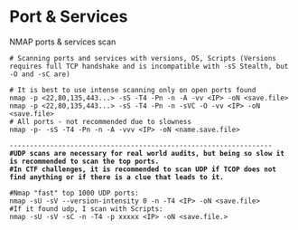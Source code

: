 # Port & Services

NMAP ports & services scan

<pre class="language-bash" data-overflow="wrap"><code class="lang-bash"># Scanning ports and services with versions, OS, Scripts (Versions requires full TCP handshake and is incompatible with -sS Stealth, but -O and -sC are)

# It is best to use intense scanning only on open ports found
nmap -p &#x3C;22,80,135,443...> -sS -T4 -Pn -n -A -vv &#x3C;IP> -oN &#x3C;save.file>
nmap -p &#x3C;22,80,135,443...> -sS -T4 -Pn -n -sVC -O -vv &#x3C;IP> -oN &#x3C;save.file>
# All ports - not recommended due to slowness
nmap -p- -sS -T4 -Pn -n -A -vvv &#x3C;IP> -oN &#x3C;name.save.file>

-----------------------------------------------------------------
<strong>#UDP scans are necessary for real world audits, but being so slow it is recommended to scan the top ports.
</strong><strong>#In CTF challenges, it is recommended to scan UDP if TCOP does not find anything or if there is a clue that leads to it.
</strong><strong>
</strong>#Nmap "fast" top 1000 UDP ports:
nmap -sU -sV --version-intensity 0 -n -T4 &#x3C;IP> -oN &#x3C;save.file>
#If it found udp, I scan with Scripts:
nmap -sU -sV -sC -n -T4 -p xxxxx &#x3C;IP> -oN &#x3C;save.file.>
</code></pre>
